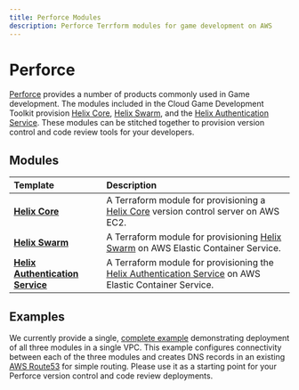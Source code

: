 ```yaml
---
title: Perforce Modules
description: Perforce Terrform modules for game development on AWS
---
```


# Perforce

[Perforce](https://www.perforce.com/) provides a number of products commonly used in Game development. The modules included in the Cloud Game Development Toolkit provision [Helix Core](https://www.perforce.com/products/helix-core), [Helix Swarm](https://www.perforce.com/products/helix-swarm), and the [Helix Authentication Service](https://www.perforce.com/downloads/helix-authentication-service). These modules can be stitched together to provision version control and code review tools for your developers.

## Modules

| Template | Description |
| :--------------------------------------------------------------- | :- |
| [__Helix Core__](./helix-core/helix-core.md) | A Terraform module for provisioning a [Helix Core](https://www.perforce.com/products/helix-core) version control server on AWS EC2. |
| [__Helix Swarm__](./helix-swarm/helix-swarm.md) | A Terraform module for provisioning [Helix Swarm](https://www.perforce.com/products/helix-swarm) on AWS Elastic Container Service. |
| [__Helix Authentication Service__](./helix-authentication-service/helix-authentication-service.md) | A Terraform module for provisioning the [Helix Authentication Service](https://www.perforce.com/downloads/helix-authentication-service) on AWS Elastic Container Service. |

## Examples

We currently provide a single, [complete example](./examples/complete.md) demonstrating deployment of all three modules in a single VPC. This example configures connectivity between each of the three modules and creates DNS records in an existing [AWS Route53](https://aws.amazon.com/route53/) for simple routing. Please use it as a starting point for your Perforce version control and code review deployments.

